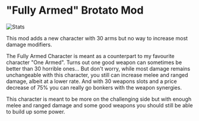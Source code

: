 # "Fully Armed" Brotato Mod

![Stats](https://github.com/bene-labs/brotato_mods/assets/62158116/c77849cd-0043-417f-b424-0937a25912db)

This mod adds a new character with 30 arms but no way to increase most damage modifiers.

The Fully Armed Character is meant as a counterpart to my favourite character "One Armed". Turns out one good weapon can sometimes be better than 30 horrible ones...
But don't worry, while most damage remains unchangeable with this character, you still can increase melee and ranged damage, albeit at a lower rate. And with 30 weapons slots and a price decrease of 75% you can really go bonkers with the weapon synergies.

This character is meant to be more on the challenging side but with enough melee and ranged damage and some good weapons you should still be able to build up some power.
